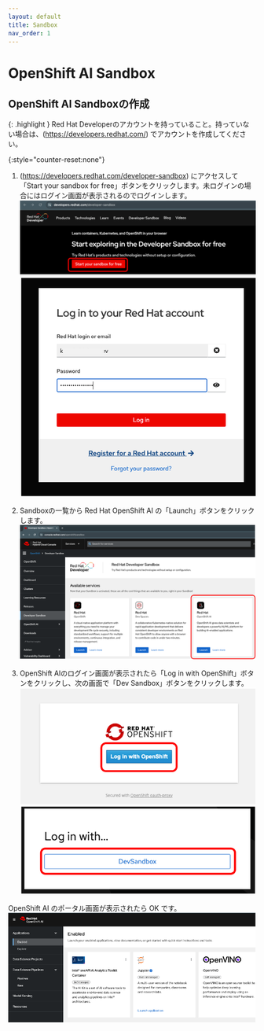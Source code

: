 ```yaml
---
layout: default
title: Sandbox
nav_order: 1
---
```


# OpenShift AI Sandbox




## OpenShift AI Sandboxの作成

{: .highlight }
Red Hat Developerのアカウントを持っていること。持っていない場合は、(https://developers.redhat.com/) でアカウントを作成してください。

{:style="counter-reset:none"}
1. (https://developers.redhat.com/developer-sandbox) にアクセスして「Start your sandbox for free」ボタンをクリックします。未ログインの場合にはログイン画面が表示されるのでログインします。
![](../../assets/rhd_start_sandbox.png)
![](../../assets/rhd_login.png)

1. Sandboxの一覧から Red Hat OpenShift AI の「Launch」ボタンをクリックします。
![](../../assets/rhd_select_sandbox.png)

1. OpenShift AIのログイン画面が表示されたら「Log in with OpenShift」ボタンをクリックし、次の画面で「Dev Sandbox」ボタンをクリックします。
![](../../assets/openshiftai_login_1.png)
![](../../assets/openshiftai_login_2.png)

OpenShift AI のポータル画面が表示されたら OK です。
![](../../assets/openshiftai_toppage.png)




